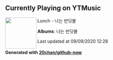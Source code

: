 ## Currently Playing on YTMusic

[<img align="left" width="100" src="https://lh3.googleusercontent.com/SLyM9HbqEQQjn5i-FAJVwPSolssKdD7LEpKhzgqkXXTsGZBEtV-YnVV0ODXCziexuSV5ZO-o-qY7068">](https://music.youtube.com/channel/UCZ718X1NF3GGgBz3zWJQnAQ)

Lunch - 나는 반딧불

**Albums**: 나는 반딧불

Last updated at 09/09/2020 12:28

#### Generated with [20chan/github-now](https://github.com/20chan/github-now)


<!--
**20chan/20chan** is a ✨ _special_ ✨ repository because its `README.md` (this file) appears on your GitHub profile.

Here are some ideas to get you started:

- 🔭 I’m currently working on ...
- 🌱 I’m currently learning ...
- 👯 I’m looking to collaborate on ...
- 🤔 I’m looking for help with ...
- 💬 Ask me about ...
- 📫 How to reach me: ...
- 😄 Pronouns: ...
- ⚡ Fun fact: ...
-->
